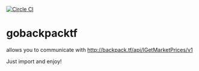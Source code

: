 [![Circle CI](https://circleci.com/gh/vincentserpoul/gobackpacktf/tree/master.svg?style=svg)](https://circleci.com/gh/vincentserpoul/gobackpacktf/tree/master)
# gobackpacktf
allows you to communicate with http://backpack.tf/api/IGetMarketPrices/v1

Just import and enjoy!
